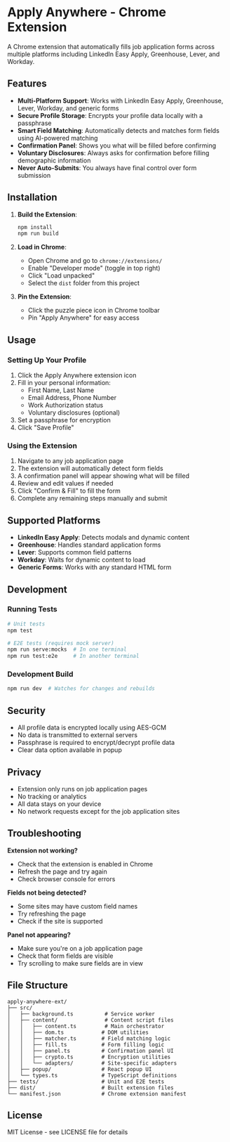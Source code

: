 # Apply Anywhere - Chrome Extension

A Chrome extension that automatically fills job application forms across multiple platforms including LinkedIn Easy Apply, Greenhouse, Lever, and Workday.

## Features

- **Multi-Platform Support**: Works with LinkedIn Easy Apply, Greenhouse, Lever, Workday, and generic forms
- **Secure Profile Storage**: Encrypts your profile data locally with a passphrase
- **Smart Field Matching**: Automatically detects and matches form fields using AI-powered matching
- **Confirmation Panel**: Shows you what will be filled before confirming
- **Voluntary Disclosures**: Always asks for confirmation before filling demographic information
- **Never Auto-Submits**: You always have final control over form submission

## Installation

1. **Build the Extension**:
   ```bash
   npm install
   npm run build
   ```

2. **Load in Chrome**:
   - Open Chrome and go to `chrome://extensions/`
   - Enable "Developer mode" (toggle in top right)
   - Click "Load unpacked"
   - Select the `dist` folder from this project

3. **Pin the Extension**:
   - Click the puzzle piece icon in Chrome toolbar
   - Pin "Apply Anywhere" for easy access

## Usage

### Setting Up Your Profile

1. Click the Apply Anywhere extension icon
2. Fill in your personal information:
   - First Name, Last Name
   - Email Address, Phone Number
   - Work Authorization status
   - Voluntary disclosures (optional)
3. Set a passphrase for encryption
4. Click "Save Profile"

### Using the Extension

1. Navigate to any job application page
2. The extension will automatically detect form fields
3. A confirmation panel will appear showing what will be filled
4. Review and edit values if needed
5. Click "Confirm & Fill" to fill the form
6. Complete any remaining steps manually and submit

## Supported Platforms

- **LinkedIn Easy Apply**: Detects modals and dynamic content
- **Greenhouse**: Handles standard application forms
- **Lever**: Supports common field patterns
- **Workday**: Waits for dynamic content to load
- **Generic Forms**: Works with any standard HTML form

## Development

### Running Tests

```bash
# Unit tests
npm test

# E2E tests (requires mock server)
npm run serve:mocks  # In one terminal
npm run test:e2e     # In another terminal
```

### Development Build

```bash
npm run dev  # Watches for changes and rebuilds
```

## Security

- All profile data is encrypted locally using AES-GCM
- No data is transmitted to external servers
- Passphrase is required to encrypt/decrypt profile data
- Clear data option available in popup

## Privacy

- Extension only runs on job application pages
- No tracking or analytics
- All data stays on your device
- No network requests except for the job application sites

## Troubleshooting

**Extension not working?**
- Check that the extension is enabled in Chrome
- Refresh the page and try again
- Check browser console for errors

**Fields not being detected?**
- Some sites may have custom field names
- Try refreshing the page
- Check if the site is supported

**Panel not appearing?**
- Make sure you're on a job application page
- Check that form fields are visible
- Try scrolling to make sure fields are in view

## File Structure

```
apply-anywhere-ext/
├── src/
│   ├── background.ts          # Service worker
│   ├── content/               # Content script files
│   │   ├── content.ts         # Main orchestrator
│   │   ├── dom.ts            # DOM utilities
│   │   ├── matcher.ts        # Field matching logic
│   │   ├── fill.ts           # Form filling logic
│   │   ├── panel.ts          # Confirmation panel UI
│   │   ├── crypto.ts         # Encryption utilities
│   │   └── adapters/         # Site-specific adapters
│   ├── popup/                # React popup UI
│   └── types.ts              # TypeScript definitions
├── tests/                    # Unit and E2E tests
├── dist/                     # Built extension files
└── manifest.json             # Chrome extension manifest
```

## License

MIT License - see LICENSE file for details
